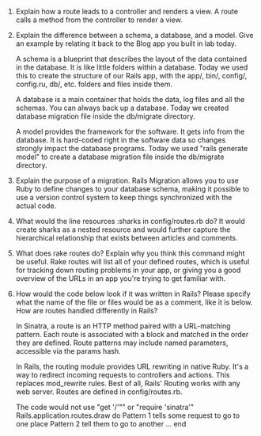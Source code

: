 1. Explain how a route leads to a controller and renders a view.
		A route calls a method from the controller to render a view.


2. Explain the difference between a schema, a database, and a model. Give an example by relating it back to the Blog app you built in lab today.

	A schema is a blueprint that describes the layout of the data contained in the database. It is like little folders within a database. Today we used this to create the structure of our Rails app, with the app/, bin/, config/, config.ru, db/, etc. folders and files inside them.

	A database is a main container that holds the data, log files and all the schemas. You can always back up a database. Today we created database migration file inside the db/migrate directory.

	A model provides the framework for the software. It gets info from the database. It is hard-coded right in the software data so changes strongly impact the database programs. Today we used "rails generate model" to create a database migration file inside the db/migrate directory.

3. Explain the purpose of a migration.
		Rails Migration allows you to use Ruby to define changes to your database schema, making it possible to use a version control system to keep things synchronized with the actual code.


4. What would the line resources :sharks in config/routes.rb do?
		It would create sharks as a nested resource and would further capture the hierarchical relationship that exists between articles and comments.


5. What does rake routes do? Explain why you think this command might be useful.
		Rake routes will list all of your defined routes, which is useful for tracking down routing problems in your app, or giving you a good overview of the URLs in an app you're trying to get familiar with.

6. How would the code below look if it was written in Rails? Please specify what the name of the file or files would be as a comment, like it is below. How are routes handled differently in Rails?

	In Sinatra, a route is an HTTP method paired with a URL-matching pattern. Each route is associated with a block and matched in the order they are defined. Route patterns may include named parameters, accessible via the params hash.

	In Rails, the routing module provides URL rewriting in native Ruby. It's a way to redirect incoming requests to controllers and actions. This replaces mod_rewrite rules. Best of all, Rails' Routing works with any web server. Routes are defined in config/routes.rb.

	The code would not use "get '/'"" or "require 'sinatra'"
	Rails.application.routes.draw do
  		Pattern 1 tells some request to go to one place
 		Pattern 2 tell them to go to another
  		...
	end

